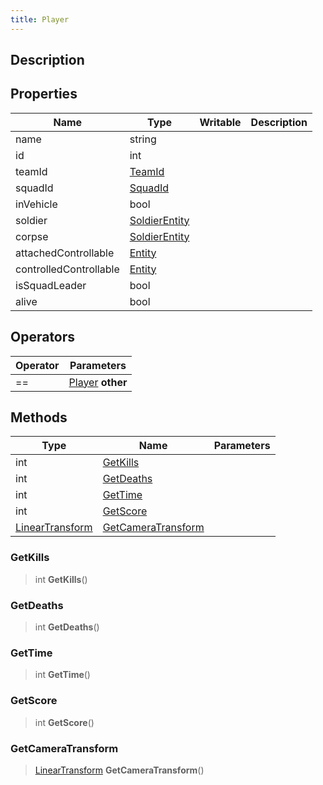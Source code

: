 ```yaml
---
title: Player
---
```

## Description

## Properties

| Name                   | Type                                                | Writable | Description |
| ---------------------- | --------------------------------------------------- | -------- | ----------- |
| name                   | string                                              |          |             |
| id                     | int                                                 |          |             |
| teamId                 | [TeamId](/vext/ref/fb/teamid)                |          |             |
| squadId                | [SquadId](/vext/ref/fb/squadid)              |          |             |
| inVehicle              | bool                                                |          |             |
| soldier                | [SoldierEntity](/vext/ref/cls/clt/soldierentity) |          |             |
| corpse                 | [SoldierEntity](/vext/ref/cls/clt/soldierentity) |          |             |
| attachedControllable   | [Entity](/vext/ref/shared/class/entity)               |          |             |
| controlledControllable | [Entity](/vext/ref/shared/class/entity)               |          |             |
| isSquadLeader          | bool                                                |          |             |
| alive                  | bool                                                |          |             |

## Operators

| Operator | Parameters                                      |
| -------- | ----------------------------------------------- |
| \==      | [Player](/vext/ref/cls/clt/player) **other** |

## Methods

| Type                                                    | Name                                      | Parameters |
| ------------------------------------------------------- | ----------------------------------------- | ---------- |
| int                                                     | [GetKills](#getkills)                     |            |
| int                                                     | [GetDeaths](#getdeaths)                   |            |
| int                                                     | [GetTime](#gettime)                       |            |
| int                                                     | [GetScore](#getscore)                     |            |
| [LinearTransform](/vext/ref/shared/class/lineartransform) | [GetCameraTransform](#getcameratransform) |            |

### GetKills

> int **GetKills**()

### GetDeaths

> int **GetDeaths**()

### GetTime

> int **GetTime**()

### GetScore

> int **GetScore**()

### GetCameraTransform

> [LinearTransform](/vext/ref/shared/class/lineartransform) **GetCameraTransform**()
